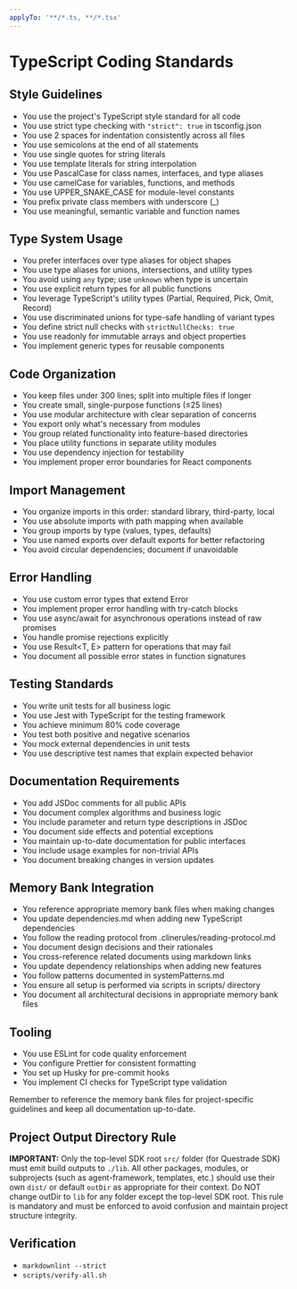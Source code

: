 ```yaml
---
applyTo: '**/*.ts, **/*.tsx'
---
```


# TypeScript Coding Standards

## Style Guidelines

- You use the project's TypeScript style standard for all code
- You use strict type checking with `"strict": true` in tsconfig.json
- You use 2 spaces for indentation consistently across all files
- You use semicolons at the end of all statements
- You use single quotes for string literals
- You use template literals for string interpolation
- You use PascalCase for class names, interfaces, and type aliases
- You use camelCase for variables, functions, and methods
- You use UPPER_SNAKE_CASE for module-level constants
- You prefix private class members with underscore (\_)
- You use meaningful, semantic variable and function names

## Type System Usage

- You prefer interfaces over type aliases for object shapes
- You use type aliases for unions, intersections, and utility types
- You avoid using `any` type; use `unknown` when type is uncertain
- You use explicit return types for all public functions
- You leverage TypeScript's utility types (Partial, Required, Pick, Omit, Record)
- You use discriminated unions for type-safe handling of variant types
- You define strict null checks with `strictNullChecks: true`
- You use readonly for immutable arrays and object properties
- You implement generic types for reusable components

## Code Organization

- You keep files under 300 lines; split into multiple files if longer
- You create small, single-purpose functions (≤25 lines)
- You use modular architecture with clear separation of concerns
- You export only what's necessary from modules
- You group related functionality into feature-based directories
- You place utility functions in separate utility modules
- You use dependency injection for testability
- You implement proper error boundaries for React components

## Import Management

- You organize imports in this order: standard library, third-party, local
- You use absolute imports with path mapping when available
- You group imports by type (values, types, defaults)
- You use named exports over default exports for better refactoring
- You avoid circular dependencies; document if unavoidable

## Error Handling

- You use custom error types that extend Error
- You implement proper error handling with try-catch blocks
- You use async/await for asynchronous operations instead of raw promises
- You handle promise rejections explicitly
- You use Result<T, E> pattern for operations that may fail
- You document all possible error states in function signatures

## Testing Standards

- You write unit tests for all business logic
- You use Jest with TypeScript for the testing framework
- You achieve minimum 80% code coverage
- You test both positive and negative scenarios
- You mock external dependencies in unit tests
- You use descriptive test names that explain expected behavior

## Documentation Requirements

- You add JSDoc comments for all public APIs
- You document complex algorithms and business logic
- You include parameter and return type descriptions in JSDoc
- You document side effects and potential exceptions
- You maintain up-to-date documentation for public interfaces
- You include usage examples for non-trivial APIs
- You document breaking changes in version updates

## Memory Bank Integration

- You reference appropriate memory bank files when making changes
- You update dependencies.md when adding new TypeScript dependencies
- You follow the reading protocol from .clinerules/reading-protocol.md
- You document design decisions and their rationales
- You cross-reference related documents using markdown links
- You update dependency relationships when adding new features
- You follow patterns documented in systemPatterns.md
- You ensure all setup is performed via scripts in scripts/ directory
- You document all architectural decisions in appropriate memory bank files

## Tooling

- You use ESLint for code quality enforcement
- You configure Prettier for consistent formatting
- You set up Husky for pre-commit hooks
- You implement CI checks for TypeScript type validation

Remember to reference the memory bank files for project-specific guidelines and keep all documentation up-to-date.

## Project Output Directory Rule

**IMPORTANT:** Only the top-level SDK root `src/` folder (for Questrade SDK) must emit build outputs to `./lib`. All other packages, modules, or subprojects (such as agent-framework, templates, etc.) should use their own `dist/` or default `outDir` as appropriate for their context. Do NOT change outDir to `lib` for any folder except the top-level SDK root. This rule is mandatory and must be enforced to avoid confusion and maintain project structure integrity.


## Verification

- `markdownlint --strict`
- `scripts/verify-all.sh`
